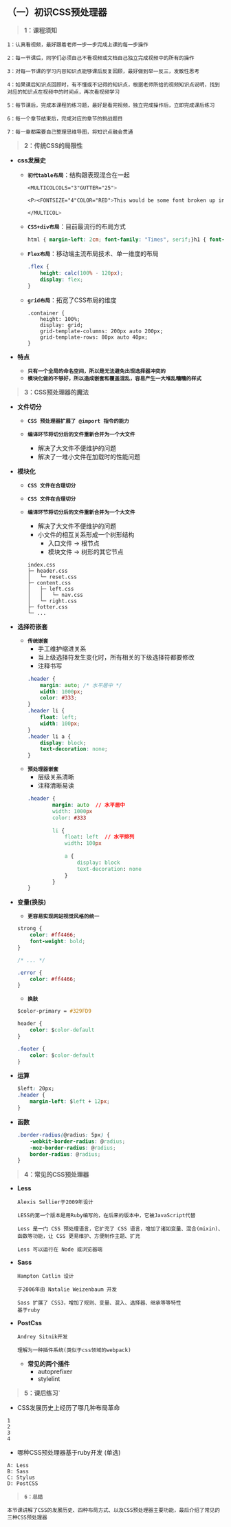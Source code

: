 ##  （一）初识CSS预处理器

> **1：课程须知**

```
1：认真看视频，最好跟着老师一步一步完成上课的每一步操作

2：每一节课后，同学们必须自己不看视频或文档自己独立完成视频中的所有的操作

3：对每一节课的学习内容知识点能够课后反复回顾，最好做到举一反三，发散性思考

4：如果课后知识点回顾时，有不懂或不记得的知识点，根据老师所给的视频知识点说明，找到对应的知识点在视频中的时间点，再次看视频学习

5：每节课后，完成本课程的练习题，最好是看完视频，独立完成操作后，立即完成课后练习

6：每一个章节结束后，完成对应的章节的挑战题目

7：每一章都需要自己整理思维导图，将知识点融会贯通
```

> **2：传统CSS的局限性**

- **css发展史**
	- **`初代table布局`**：结构跟表现混合在一起
		```css
		<MULTICOLCOLS="3"GUTTER="25">

		<P><FONTSIZE="4"COLOR="RED">This would be some font broken up into columns</FONT></P>

		</MULTICOL>
		```
	- **`CSS+div布局`**：目前最流行的布局方式
		```css
		html { margin-left: 2cm; font-family: "Times", serif;}h1 { font-size: 24px;}
		```
	- **`Flex布局`**：移动端主流布局技术、单一维度的布局
		```css
		.flex {
            height: calc(100% - 120px);
            display: flex;
        }
		```
	- **`grid布局`**：拓宽了CSS布局的维度
		```
		.container {
            height: 100%;
            display: grid;
            grid-template-columns: 200px auto 200px;
            grid-template-rows: 80px auto 40px;
        }
		```

- **特点**
	- **`只有一个全局的命名空间，所以是无法避免出现选择器冲突的`**
	- **`模块化做的不够好，所以造成嵌套和覆盖混乱，容易产生一大堆乱糟糟的样式`**


> **3：CSS预处理器的魔法**

- **文件切分**
	- **`CSS 预处理器扩展了 @import 指令的能力`**

	- **`编译环节将切分后的文件重新合并为一个大文件`**
		- 解决了大文件不便维护的问题
		- 解决了一堆小文件在加载时的性能问题

- **模块化**
	- **`CSS 文件在合理切分`**
	- **`CSS 文件在合理切分`**

	- **`编译环节将切分后的文件重新合并为一个大文件`**
		- 解决了大文件不便维护的问题
		- 小文件的相互关系形成一个树形结构
			- 入口文件 -> 根节点
			- 模块文件 -> 树形的其它节点

		```
		index.css
		├─ header.css
		│   └─ reset.css
		├─ content.css
		│   ├─ left.css
		│   │   └─ nav.css
		│   └─ right.css
		├─ fotter.css
		└─ ...
		```

- **选择符嵌套**
	- **`传统嵌套`**
		- 手工维护缩进关系
		- 当上级选择符发生变化时，所有相关的下级选择符都要修改
		- 注释书写
		```css
		.header {
			margin: auto; /* 水平居中 */
			width: 1000px;
			color: #333;
		}
		.header li {
			float: left;
			width: 100px;
		}
		.header li a {
			display: block;
			text-decoration: none;
		}
		```
	- **`预处理器嵌套`**
		- 层级关系清晰
		- 注释清晰易读
		```css
		.header {
				margin: auto  // 水平居中
				width: 1000px
				color: #333
			
				li {
					float: left  // 水平排列
					width: 100px
				
					a {
						display: block
						text-decoration: none
					}
				}
		}
		```

- **变量(换肤)**
	- **`更容易实现网站视觉风格的统一`**
	```css
	strong {
		color: #ff4466;
		font-weight: bold;
	}
	
	/* ... */
	
	.error {
		color: #ff4466;
	}
	```
	- **`换肤`**
	```css
	$color-primary = #329FD9
	
	header {
		color: $color-default
	}

	.footer {
		color: $color-default
	}
	```

- **运算**
	```css
	$left: 20px;
	.header {
		margin-left: $left + 12px;
	}
	```

- **函数**
	```css
	.border-radius(@radius: 5px) {
		-webkit-border-radius: @radius;
		-moz-border-radius: @radius;
		border-radius: @radius;
	}
	```

> **4：常见的CSS预处理器**

- **Less**
	```
	Alexis Sellier于2009年设计

	LESS的第一个版本是用Ruby编写的，在后来的版本中，它被JavaScript代替

	Less 是一门 CSS 预处理语言，它扩充了 CSS 语言，增加了诸如变量、混合(mixin)、函数等功能，让 CSS 更易维护、方便制作主题、扩充

	Less 可以运行在 Node 或浏览器端
	```

- **Sass**
	```
	Hampton Catlin 设计

	于2006年由 Natalie Weizenbaum 开发

	Sass 扩展了 CSS3，增加了规则、变量、混入、选择器、继承等等特性
	基于ruby
	```

- **PostCss**
	```
	Andrey Sitnik开发

	理解为一种插件系统(类似于css领域的webpack)
	```
	- **常见的两个插件**
		- autoprefixer
		- stylelint

> **5：课后练习`**

- CSS发展历史上经历了哪几种布局革命
```
1
2
3
4
```

- 哪种CSS预处理器基于ruby开发  (单选)

```
A: Less
B: Sass
C: Stylus
D: PostCSS
```

> **`6：总结`**

```
本节课讲解了CSS的发展历史、四种布局方式、以及CSS预处理器主要功能，最后介绍了常见的三种CSS预处理器
```
